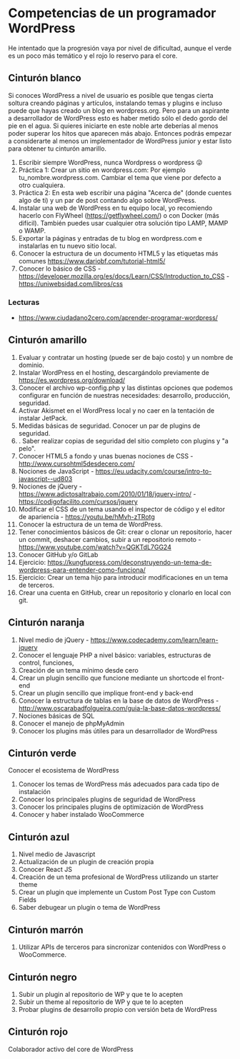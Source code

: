 # Competencias de un programador WordPress

He intentado que la progresión vaya por nivel de dificultad, aunque el verde es un poco más temático y el rojo lo reservo para el core.

## Cinturón blanco

Si conoces WordPress a nivel de usuario es posible que tengas cierta soltura creando páginas y artículos, instalando temas y plugins e incluso puede que hayas creado un blog en wordpress.org. Pero para un aspirante a desarrollador de WordPress esto es haber metido sólo el dedo gordo del pie en el agua. Si quieres iniciarte en este noble arte deberías al menos poder superar los hitos que aparecen más abajo. Entonces podrás empezar a considerarte al menos un implementador de WordPress junior y estar listo para obtener tu cinturón amarillo.

1. Escribir siempre WordPress, nunca Wordpress o wordpress 😜
2. Práctica 1: Crear un sitio en wordpress.com: Por ejemplo tu_nombre.wordpress.com. Cambiar el tema que viene por defecto a otro cualquiera.
3. Práctica 2: En esta web escribir una página "Acerca de" (donde cuentes algo de ti) y un par de post contando algo sobre WordPress.
4. Instalar una web de WordPress en tu equipo local, yo recomiendo hacerlo con FlyWheel (https://getflywheel.com/) o con Docker (más difícil). También puedes usar cualquier otra solución tipo LAMP, MAMP o WAMP.
5. Exportar la páginas y entradas de tu blog en wordpress.com e instalarlas en tu nuevo sitio local.
6. Conocer la estructura de un documento HTML5 y las etiquetas más comunes https://www.dariobf.com/tutorial-html5/
7. Conocer lo básico de CSS - https://developer.mozilla.org/es/docs/Learn/CSS/Introduction_to_CSS - https://uniwebsidad.com/libros/css

### Lecturas

* https://www.ciudadano2cero.com/aprender-programar-wordpress/

## Cinturón amarillo

1. Evaluar y contratar un hosting (puede ser de bajo costo) y un nombre de dominio.
2. Instalar WordPress en el hosting, descargándolo previamente de https://es.wordpress.org/download/
3. Conocer el archivo wp-config.php y las distintas opciones que podemos configurar en función de nuestras necesidades: desarrollo, producción, seguridad.
4. Activar Akismet en el WordPress local y no caer en la tentación de instalar JetPack.
5. Medidas básicas de seguridad. Conocer un par de plugins de seguridad.
6. . Saber realizar copias de seguridad del sitio completo con plugins y "a pelo".
7. Conocer HTML5 a fondo y unas buenas nociones de CSS - http://www.cursohtml5desdecero.com/
8. Nociones de JavaScript - https://eu.udacity.com/course/intro-to-javascript--ud803
9. Nociones de jQuery - https://www.adictosaltrabajo.com/2010/01/18/jquery-intro/ - https://codigofacilito.com/cursos/jquery
10. Modificar el CSS de un tema usando el inspector de código y el editor de apariencia - https://youtu.be/hMvh-zTRotg
11. Conocer la estructura de un tema de WordPress.
12. Tener conocimientos básicos de Git: crear o clonar un repositorio, hacer un commit, deshacer cambios, subir a un repositorio remoto - https://www.youtube.com/watch?v=QGKTdL7GG24
13. Conocer GitHub y/o GitLab
14. Ejercicio: https://kungfupress.com/deconstruyendo-un-tema-de-wordpress-para-entender-como-funciona/
15. Ejercicio: Crear un tema hijo para introducir modificaciones en un tema de terceros.
16. Crear una cuenta en GitHub, crear un repositorio y clonarlo en local con git. 

## Cinturón naranja

1. Nivel medio de jQuery - https://www.codecademy.com/learn/learn-jquery
2. Conocer el lenguaje PHP a nivel básico: variables, estructuras de control, funciones, 
3. Creación de un tema mínimo desde cero
4. Crear un plugin sencillo que funcione mediante un shortcode el front-end
5. Crear un plugin sencillo que implique front-end y back-end 
6. Conocer la estructura de tablas en la base de datos de WordPress - http://www.oscarabadfolgueira.com/guia-la-base-datos-wordpress/
7. Nociones básicas de SQL
8. Conocer el manejo de phpMyAdmin
9. Conocer los plugins más útiles para un desarrollador de WordPress

## Cinturón verde

Conocer el ecosistema de WordPress
1. Conocer los temas de WordPress más adecuados para cada tipo de instalación
2. Conocer los principales plugins de seguridad de WordPress
3. Conocer los principales plugins de optimización de WordPress
4. Conocer y haber instalado WooCommerce

## Cinturón azul

1. Nivel medio de Javascript
2. Actualización de un plugin de creación propia
3. Conocer React JS
4. Creación de un tema profesional de WordPress utilizando un starter theme
5. Crear un plugin que implemente un Custom Post Type con Custom Fields
6. Saber debugear un plugin o tema de WordPress

## Cinturón marrón

1. Utilizar APIs de terceros para sincronizar contenidos con WordPress o WooCommerce.

## Cinturón negro

1. Subir un plugin al repositorio de WP y que te lo acepten
2. Subir un theme al repositorio de WP y que te lo acepten
3. Probar plugins de desarrollo propio con versión beta de WordPress

## Cinturón rojo

Colaborador activo del core de WordPress
